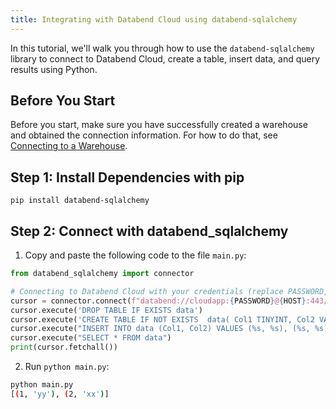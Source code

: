 ```yaml
---
title: Integrating with Databend Cloud using databend-sqlalchemy
---
```


In this tutorial, we'll walk you through how to use the `databend-sqlalchemy` library to connect to Databend Cloud, create a table, insert data, and query results using Python.

## Before You Start

Before you start, make sure you have successfully created a warehouse and obtained the connection information. For how to do that, see [Connecting to a Warehouse](/guides/cloud/using-databend-cloud/warehouses#connecting).

## Step 1: Install Dependencies with pip

```shell
pip install databend-sqlalchemy
```

## Step 2: Connect with databend_sqlalchemy

1. Copy and paste the following code to the file `main.py`:

```python
from databend_sqlalchemy import connector

# Connecting to Databend Cloud with your credentials (replace PASSWORD, HOST, DATABASE, and WAREHOUSE_NAME)
cursor = connector.connect(f"databend://cloudapp:{PASSWORD}@{HOST}:443/{DATABASE}?warehouse={WAREHOUSE_NAME}").cursor()
cursor.execute('DROP TABLE IF EXISTS data')
cursor.execute('CREATE TABLE IF NOT EXISTS  data( Col1 TINYINT, Col2 VARCHAR )')
cursor.execute("INSERT INTO data (Col1, Col2) VALUES (%s, %s), (%s, %s)", [1, 'yy', 2, 'xx'])
cursor.execute("SELECT * FROM data")
print(cursor.fetchall())
```

2. Run `python main.py`:

```bash
python main.py
[(1, 'yy'), (2, 'xx')]
```